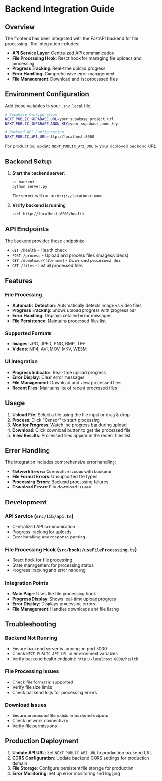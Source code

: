 # Backend Integration Guide

## Overview
The frontend has been integrated with the FastAPI backend for file processing. The integration includes:

- **API Service Layer**: Centralized API communication
- **File Processing Hook**: React hook for managing file uploads and processing
- **Progress Tracking**: Real-time upload progress
- **Error Handling**: Comprehensive error management
- **File Management**: Download and list processed files

## Environment Configuration

Add these variables to your `.env.local` file:

```bash
# Supabase Configuration
NEXT_PUBLIC_SUPABASE_URL=your_supabase_project_url
NEXT_PUBLIC_SUPABASE_ANON_KEY=your_supabase_anon_key

# Backend API Configuration
NEXT_PUBLIC_API_URL=http://localhost:8000
```

For production, update `NEXT_PUBLIC_API_URL` to your deployed backend URL.

## Backend Setup

1. **Start the backend server**:
   ```bash
   cd backend
   python server.py
   ```
   The server will run on `http://localhost:8000`

2. **Verify backend is running**:
   ```bash
   curl http://localhost:8000/health
   ```

## API Endpoints

The backend provides these endpoints:

- `GET /health` - Health check
- `POST /process` - Upload and process files (images/videos)
- `GET /download/{filename}` - Download processed files
- `GET /files` - List all processed files

## Features

### File Processing
- **Automatic Detection**: Automatically detects image vs video files
- **Progress Tracking**: Shows upload progress with progress bar
- **Error Handling**: Displays detailed error messages
- **File Persistence**: Maintains processed files list

### Supported Formats
- **Images**: JPG, JPEG, PNG, BMP, TIFF
- **Videos**: MP4, AVI, MOV, MKV, WEBM

### UI Integration
- **Progress Indicator**: Real-time upload progress
- **Error Display**: Clear error messages
- **File Management**: Download and view processed files
- **Recent Files**: Maintains list of recent processed files

## Usage

1. **Upload File**: Select a file using the file input or drag & drop
2. **Process**: Click "Censor" to start processing
3. **Monitor Progress**: Watch the progress bar during upload
4. **Download**: Click download button to get the processed file
5. **View Results**: Processed files appear in the recent files list

## Error Handling

The integration includes comprehensive error handling:

- **Network Errors**: Connection issues with backend
- **File Format Errors**: Unsupported file types
- **Processing Errors**: Backend processing failures
- **Download Errors**: File download issues

## Development

### API Service (`src/lib/api.ts`)
- Centralized API communication
- Progress tracking for uploads
- Error handling and response parsing

### File Processing Hook (`src/hooks/useFileProcessing.ts`)
- React hook for file processing
- State management for processing status
- Progress tracking and error handling

### Integration Points
- **Main Page**: Uses the file processing hook
- **Progress Display**: Shows real-time upload progress
- **Error Display**: Displays processing errors
- **File Management**: Handles downloads and file listing

## Troubleshooting

### Backend Not Running
- Ensure backend server is running on port 8000
- Check `NEXT_PUBLIC_API_URL` in environment variables
- Verify backend health endpoint: `http://localhost:8000/health`

### File Processing Issues
- Check file format is supported
- Verify file size limits
- Check backend logs for processing errors

### Download Issues
- Ensure processed file exists in backend outputs
- Check network connectivity
- Verify file permissions

## Production Deployment

1. **Update API URL**: Set `NEXT_PUBLIC_API_URL` to production backend URL
2. **CORS Configuration**: Update backend CORS settings for production domain
3. **File Storage**: Configure persistent file storage for production
4. **Error Monitoring**: Set up error monitoring and logging
